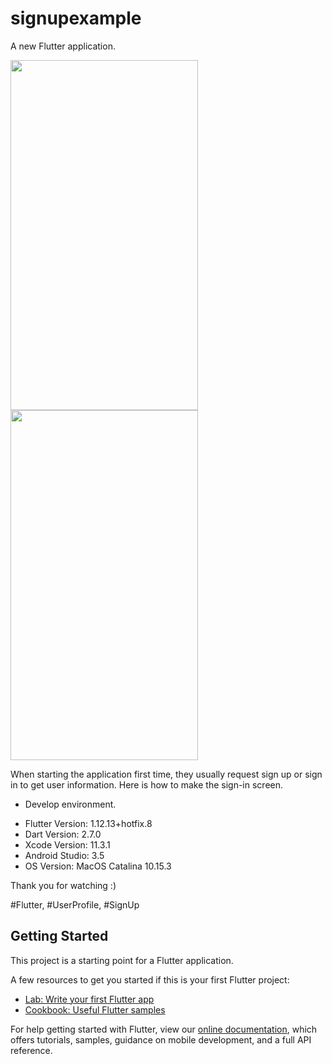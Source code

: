 # signupexample

A new Flutter application.

<img src="https://github.com/loydkim/Flutter_login_ui_loyd/blob/master/main.png" width="300" height="560"> <img src="https://github.com/loydkim/Flutter_login_ui_loyd/blob/master/main2.png" width="300" height="560">

When starting the application first time, they usually request sign up or sign in to get user information. Here is how to make the sign-in screen.

* Develop environment.

- Flutter Version: 1.12.13+hotfix.8
- Dart Version: 2.7.0
- Xcode Version: 11.3.1
- Android Studio: 3.5
- OS Version: MacOS Catalina 10.15.3

Thank you for watching :)

#Flutter, #UserProfile, #SignUp

## Getting Started

This project is a starting point for a Flutter application.

A few resources to get you started if this is your first Flutter project:

- [Lab: Write your first Flutter app](https://flutter.dev/docs/get-started/codelab)
- [Cookbook: Useful Flutter samples](https://flutter.dev/docs/cookbook)

For help getting started with Flutter, view our
[online documentation](https://flutter.dev/docs), which offers tutorials,
samples, guidance on mobile development, and a full API reference.
